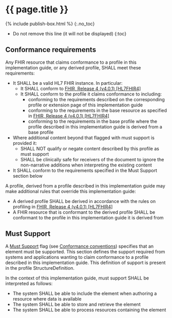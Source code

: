 # {{ page.title }}
{% include publish-box.html %}
{:.no_toc}
<!-- TOC  the css styling for this is \pages\assets\css\project.css under 'markdown-toc'-->
* Do not remove this line (it will not be displayed)
{:toc}
## Conformance requirements
Any FHIR resource that claims conformance to a profile in this implementation guide, or any derived profile, SHALL meet these requirements:

* It SHALL be a valid HL7 FHIR instance. In particular:
    * It SHALL conform to [FHIR, Release 4 (v4.0.1) [HL7FHIR4]](index.html#HL7FHIR4)
    * It SHALL conform to the profile it claims conformance to including:
        * conforming to the requirements described on the corresponding profile or extension page of this implementation guide
        * conforming to the requirements in the base resource as specified in [FHIR, Release 4 (v4.0.1) [HL7FHIR4]](index.html#HL7FHIR4)
        * conforming to the requirements in the base profile where the profile described in this implementation guide is derived from a base profile
* Where additional content beyond that flagged with must support is provided it:
    * SHALL NOT qualify or negate content described by this profile as must support
    * SHALL be clinically safe for receivers of the document to ignore the non-narrative additions when interpreting the existing content
* It SHALL conform to the requirements specified in the Must Support section below

A profile, derived from a profile described in this implementation guide may make additional rules that override this implementation guide:

* A derived profile SHALL be derived in accordance with the rules on profiling in [FHIR, Release 4 (v4.0.1) [HL7FHIR4]](index.html#HL7FHIR4)
* A FHIR resource that is conformant to the derived profile SHALL be conformant to the profile in this implementation guide it is derived from


## Must Support
A [Must Support](http://hl7.org/fhir/r4/conformance-rules.html#mustSupport) flag (see [Conformance conventions](guidance.html#conformance-conventions)) specifies that an element must be supported. This section defines the support required from systems and applications wanting to claim conformance to a profile described in this implementation guide. This definition of support is present in the profile StructureDefinition.

In the context of this implementation guide, must support SHALL be interpreted as follows:

* The system SHALL be able to include the element when authoring a resource where data is available
* The system SHALL be able to store and retrieve the element
* The system SHALL be able to process resources containing the element
